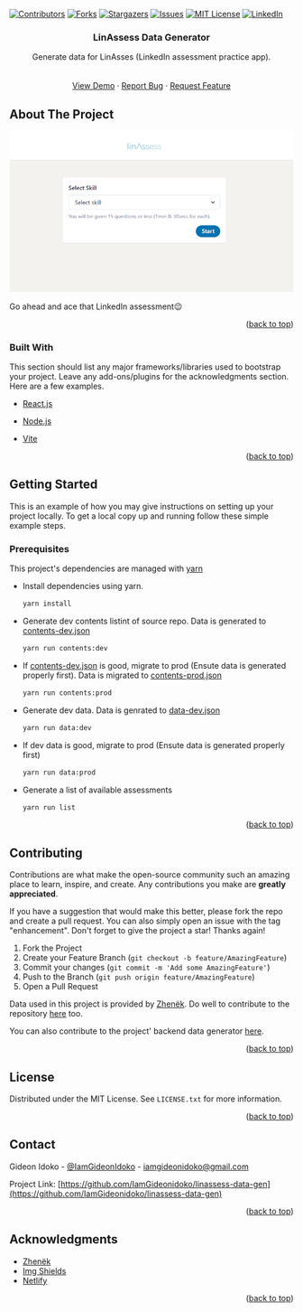 <div id="top"></div>

[![Contributors][contributors-shield]][contributors-url]
[![Forks][forks-shield]][forks-url]
[![Stargazers][stars-shield]][stars-url]
[![Issues][issues-shield]][issues-url]
[![MIT License][license-shield]][license-url]
[![LinkedIn][linkedin-shield]][linkedin-url]



<!-- PROJECT LOGO -->

<div align="center">
  <h3 align="center">LinAssess Data Generator</h3>
  <p align="center">
    Generate data for LinAsses (LinkedIn assessment practice app).
    <br />
    <br />
    <br />
    <a href="https://linassess-data-gen.netlify.app">View Demo</a>
    ·
    <a href="https://github.com/IamGideonIdoko/linassess-data-gen/issues">Report Bug</a>
    ·
    <a href="https://github.com/IamGideonIdoko/linassess-data-gen/issues">Request Feature</a>
  </p>
</div>






<!-- ABOUT THE PROJECT -->

## About The Project

[![Product Name Screen Shot][product-screenshot]](https://example.com)

Go ahead and ace that LinkedIn assessment😉

<p align="right">(<a href="#top">back to top</a>)</p>



### Built With

This section should list any major frameworks/libraries used to bootstrap your project. Leave any add-ons/plugins for the acknowledgments section. Here are a few examples.

* [React.js](https://reactjs.org/)

* [Node.js](https://nodejs.org/)

* [Vite](https://vitejs.dev)

  

<p align="right">(<a href="#top">back to top</a>)</p>



<!-- GETTING STARTED -->
## Getting Started

This is an example of how you may give instructions on setting up your project locally.
To get a local copy up and running follow these simple example steps.

### Prerequisites

This project's dependencies are managed with [yarn](https://yarnpkg.com)

* Install dependencies using yarn.
  ```sh
  yarn install
  ```
  
* Generate dev contents listint of source repo. Data is generated to [contents-dev.json](output/contents-dev.json)
  ```sh
  yarn run contents:dev
  ```
* If [contents-dev.json](output/contents-dev.json) is good, migrate to prod (Ensute data is generated properly first). Data is migrated to [contents-prod.json](output/contents-prod.json) 
  ```sh
  yarn run contents:prod
  ```
* Generate dev data. Data is genrated to [data-dev.json](output/contents-dev.json)
  ```sh
  yarn run data:dev
  ```
* If dev data is good, migrate to prod (Ensute data is generated properly first)
  ```sh
  yarn run data:prod
  ```
* Generate a  list of available assessments
  ```sh
  yarn run list
  ```


<p align="right">(<a href="#top">back to top</a>)</p>



<!-- CONTRIBUTING -->

## Contributing

Contributions are what make the open-source community such an amazing place to learn, inspire, and create. Any contributions you make are **greatly appreciated**.

If you have a suggestion that would make this better, please fork the repo and create a pull request. You can also simply open an issue with the tag "enhancement".
Don't forget to give the project a star! Thanks again!

1. Fork the Project
2. Create your Feature Branch (`git checkout -b feature/AmazingFeature`)
3. Commit your changes (`git commit -m 'Add some AmazingFeature'`)
4. Push to the Branch (`git push origin feature/AmazingFeature`)
5. Open a Pull Request

Data used in this project is provided by [Zhenëk](https://github.com/Ebazhanov). Do well to contribute to the repository [here](https://github.com/Ebazhanov/linkedin-skill-assessments-quizzes) too. 

You can also contribute to the project' backend data generator [here](https://github.com/IamGideonIdoko/linassess-data-gen-data-gen).

<p align="right">(<a href="#top">back to top</a>)</p>



<!-- LICENSE -->

## License

Distributed under the MIT License. See `LICENSE.txt` for more information.

<p align="right">(<a href="#top">back to top</a>)</p>



<!-- CONTACT -->

## Contact

Gideon Idoko - [@IamGideonIdoko](https://twitter.com/IamGideonIdoko) - iamgideonidoko@gmail.com

Project Link: [https://github.com/IamGideonidoko/linassess-data-gen](https://github.com/IamGideonidoko/linassess-data-gen)

<p align="right">(<a href="#top">back to top</a>)</p>



<!-- ACKNOWLEDGMENTS -->
## Acknowledgments

* [Zhenëk](https://github.com/Ebazhanov)
* [Img Shields](https://shields.io)
* [Netlify](https://www.netlify.com)

<p align="right">(<a href="#top">back to top</a>)</p>



<!-- MARKDOWN LINKS & IMAGES -->
<!-- https://www.markdownguide.org/basic-syntax/#reference-style-links -->

[contributors-shield]: https://img.shields.io/github/contributors/IamGideonIdoko/linassess-data-gen.svg?style=for-the-badge
[contributors-url]: https://github.com/IamGideonIdoko/linassess-data-gen/graphs/contributors
[forks-shield]: https://img.shields.io/github/forks/IamGideonIdoko/linassess-data-gen.svg?style=for-the-badge
[forks-url]: https://github.com/IamGideonIdoko/linassess-data-gen/network/members
[stars-shield]: https://img.shields.io/github/stars/IamGideonIdoko/linassess-data-gen.svg?style=for-the-badge
[stars-url]: https://github.com/IamGideonIdoko/linassess-data-gen/stargazers
[issues-shield]: https://img.shields.io/github/issues/IamGideonIdoko/linassess-data-gen.svg?style=for-the-badge
[issues-url]: https://github.com/IamGideonIdoko/linassess-data-gen/issues
[license-shield]: https://img.shields.io/github/license/IamGideonIdoko/linassess-data-gen.svg?style=for-the-badge
[license-url]: https://github.com/IamGideonIdoko/linassess-data-gen/blob/master/LICENSE.txt
[linkedin-shield]: https://img.shields.io/badge/-LinkedIn-black.svg?style=for-the-badge&logo=linkedin&colorB=555
[linkedin-url]: https://linkedin.com/in/IamGideonIdoko
[product-screenshot]: https://raw.githubusercontent.com/iamgideonidoko/linassess/master/images/linassess-app.PNG
